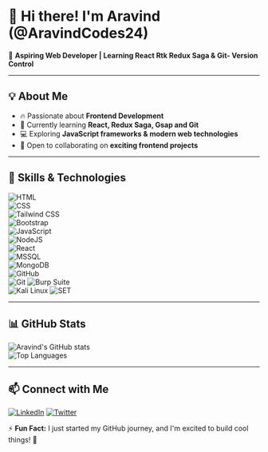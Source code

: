 # 👋 Hi there! I'm Aravind (@AravindCodes24)  

🚀 **Aspiring Web Developer | Learning React Rtk Redux Saga & Git- Version Control**  

---

## 💡 About Me  
- 🔥 Passionate about **Frontend Development**  
- 🌱 Currently learning **React, Redux Saga, Gsap and Git**  
- 💻 Exploring **JavaScript frameworks & modern web technologies**  
- 🤝 Open to collaborating on **exciting frontend projects**  

---

## 🚀 Skills & Technologies  

![HTML](https://img.shields.io/badge/HTML-%237159c1.svg?style=for-the-badge&logo=html5&logoColor=white)  
![CSS](https://img.shields.io/badge/CSS-%23007ACC.svg?style=for-the-badge&logo=css3&logoColor=white)  
![Tailwind CSS](https://img.shields.io/badge/Tailwind%20CSS-38B2AC?style=for-the-badge&logo=tailwind-css&logoColor=white)  
![Bootstrap](https://img.shields.io/badge/Bootstrap-%23563D7C.svg?style=for-the-badge&logo=bootstrap&logoColor=white)  
![JavaScript](https://img.shields.io/badge/JavaScript-%23F7DF1E.svg?style=for-the-badge&logo=javascript&logoColor=black)  
![NodeJS](https://img.shields.io/badge/Node.js-%2343853D.svg?style=for-the-badge&logo=node.js&logoColor=white)  
![React](https://img.shields.io/badge/React-%2361DAFB.svg?style=for-the-badge&logo=react&logoColor=black)  
![MSSQL](https://img.shields.io/badge/Microsoft%20SQL%20Server-CC2927?style=for-the-badge&logo=microsoft-sql-server&logoColor=white)  
![MongoDB](https://img.shields.io/badge/MongoDB-%2347A248.svg?style=for-the-badge&logo=mongodb&logoColor=white)  
![GitHub](https://img.shields.io/badge/GitHub-%23181717.svg?style=for-the-badge&logo=github&logoColor=white)  
![Git](https://img.shields.io/badge/Git-F05032?style=for-the-badge&logo=git&logoColor=white) 
![Burp Suite](https://img.shields.io/badge/Burp%20Suite-FF6F00?style=for-the-badge&logo=burp-suite&logoColor=white)  
![Kali Linux](https://img.shields.io/badge/Kali%20Linux-557C94?style=for-the-badge&logo=kalilinux&logoColor=white)
![SET](https://img.shields.io/badge/Social%20Engineering%20Toolkit-%23FF5733?style=for-the-badge&logo=security&logoColor=white)


 


---

## 📊 GitHub Stats  
![Aravind's GitHub stats](https://github-readme-stats.vercel.app/api?username=AravindCodes24&show_icons=true&theme=radical)  
![Top Languages](https://github-readme-stats.vercel.app/api/top-langs/?username=AravindCodes24&layout=compact&theme=radical)  

---

## 📫 Connect with Me  
[![LinkedIn](https://img.shields.io/badge/LinkedIn-0077B5?style=for-the-badge&logo=linkedin&logoColor=white)](https://www.linkedin.com/in/AravindRathinavelu) 
[![Twitter](https://img.shields.io/badge/Twitter-1DA1F2?style=for-the-badge&logo=twitter&logoColor=white)](https://x.com/arav_96) 

⚡ **Fun Fact:** I just started my GitHub journey, and I'm excited to build cool things! 🚀  
